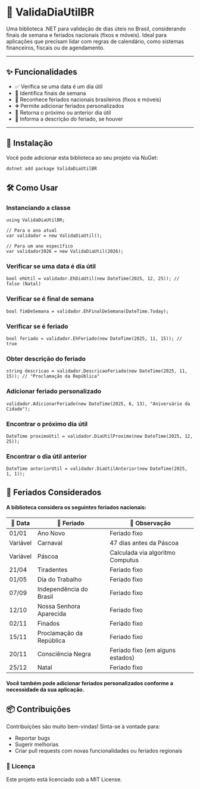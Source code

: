 ﻿# 📅 ValidaDiaUtilBR

Uma biblioteca .NET para validação de dias úteis no Brasil, considerando finais de semana e feriados nacionais (fixos e móveis). Ideal para aplicações que precisam lidar com regras de calendário, como sistemas financeiros, fiscais ou de agendamento.

---

## ✨ Funcionalidades

- ✅ Verifica se uma data é um dia útil
- 📆 Identifica finais de semana
- 🎉 Reconhece feriados nacionais brasileiros (fixos e móveis)
- ➕ Permite adicionar feriados personalizados
- 🔁 Retorna o próximo ou anterior dia útil
- 📝 Informa a descrição do feriado, se houver

---

## 🚀 Instalação

Você pode adicionar esta biblioteca ao seu projeto via NuGet:

```bash
dotnet add package ValidaDiaUtilBR
```

## 🛠️ Como Usar

### Instanciando a classe

```
using ValidaDiaUtilBR;

// Para o ano atual
var validador = new ValidaDiaUtil();

// Para um ano específico
var validador2026 = new ValidaDiaUtil(2026);
```
### Verificar se uma data é dia útil

```
bool ehUtil = validador.EhDiaUtil(new DateTime(2025, 12, 25)); // false (Natal)
```
### Verificar se é final de semana

```
bool fimDeSemana = validador.EhFinalDeSemana(DateTime.Today);
```

### Verificar se é feriado

```
bool feriado = validador.EhFeriado(new DateTime(2025, 11, 15)); // true
```
### Obter descrição do feriado

```
string descricao = validador.DescricaoFeriado(new DateTime(2025, 11, 15)); // "Proclamação da República"
```

### Adicionar feriado personalizado

```
validador.AdicionarFeriado(new DateTime(2025, 6, 13), "Aniversário da Cidade");
```

### Encontrar o próximo dia útil

```
DateTime proximoUtil = validador.DiaUtilProximo(new DateTime(2025, 12, 25));
```

### Encontrar o dia útil anterior

```
DateTime anteriorUtil = validador.DiaUtilAnterior(new DateTime(2025, 1, 1));
```

## 📌 Feriados Considerados

#### A biblioteca considera os seguintes feriados nacionais:
| 📅 Data       | 🎉 Feriado                     | 📝 Observação                          |
|--------------|-------------------------------|----------------------------------------|
| 01/01        | Ano Novo                      | Feriado fixo                           |
| Variável     | Carnaval                      | 47 dias antes da Páscoa                |
| Variável     | Páscoa                        | Calculada via algoritmo Computus       |
| 21/04        | Tiradentes                    | Feriado fixo                           |
| 01/05        | Dia do Trabalho               | Feriado fixo                           |
| 07/09        | Independência do Brasil       | Feriado fixo                           |
| 12/10        | Nossa Senhora Aparecida       | Feriado fixo                           |
| 02/11        | Finados                       | Feriado fixo                           |
| 15/11        | Proclamação da República      | Feriado fixo                           |
| 20/11        | Consciência Negra             | Feriado fixo (em alguns estados)       |
| 25/12        | Natal                         | Feriado fixo                           | 

#### Você também pode adicionar feriados personalizados conforme a necessidade da sua aplicação.

## 📦 Contribuições
Contribuições são muito bem-vindas! Sinta-se à vontade para:
- Reportar bugs
- Sugerir melhorias
- Criar pull requests com novas funcionalidades ou feriados regionais

### 📄 Licença
Este projeto está licenciado sob a MIT License.